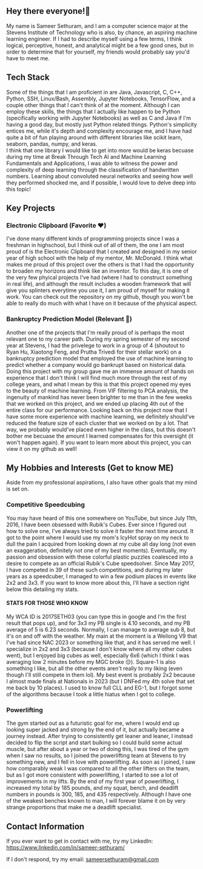 ## Hey there everyone!👋

<!--
**Sameer-Sethuram/Sameer-Sethuram** is a ✨ _special_ ✨ repository because its `README.md` (this file) appears on your GitHub profile.

Here are some ideas to get you started:

- 🔭 I’m currently working on ...
- 🌱 I’m currently learning ...
- 👯 I’m looking to collaborate on ...
- 🤔 I’m looking for help with ...
- 💬 Ask me about ...
- 📫 How to reach me: ...
- 😄 Pronouns: ...
- ⚡ Fun fact: ...
-->

My name is Sameer Sethuram, and I am a computer science major at the Stevens Institute of Technology who is also, by chance, an aspiring machine learning engineer. If I had to describe myself using a few terms, I think logical, perceptive, honest, and analytical might be a few good ones, but in order to determine that for yourself, my friends would probably say you'd have to meet me.

## Tech Stack
Some of the things that I am proficient in are Java, Javascript, C, C++, Python, SSH, Linux/Bash, Assembly, Jupyter Notebooks, TensorFlow, and a couple other things that I can't think of at the moment.
Although I can employ these skills, the things that I actually like happen to be Python (specifically working with Jupyter Notebooks) as well as C and Java if I'm having a good day, but mostly just Python related things. Python's simplicity entices me, while it's depth and complexity encourage me, and I have had quite a bit of fun playing around with different libraries like scikit learn, seaborn, pandas, numpy, and keras.<br>
I think that one library I would like to get into more would be keras becuase during my time at Break Through Tech AI and Machine Learning Fundamentals and Applications, I was able to witness the power and complexity of deep learning through the classification of handwritten numbers. Learning about convoluted neural networks and seeing how well they performed shocked me, and if possible, I would love to delve deep into this topic!

## Key Projects
### Electronic Clipboard (Favorite ❤️)
I've done many different kinds of programming projects since I was a freshman in highschool, but I think out of all of them, the one I am most proud of is the Electronic Clipboard that I created and designed in my senior year of high school with the help of my mentor, Mr. McDonald. I think what makes me proud of this project over the others is that I had the opportunity to broaden my horizons and think like an inventor. To this day, it is one of the very few phyical projects I've had (where I had to construct something in real life), and although the result includes a wooden framework that will give you splinters everytime you use it, I am proud of myself for making it work. You can check out the repository on my github, though you won't be able to really do much with what I have on it because of the physical aspect.
### Bankruptcy Prediction Model (Relevant 🙌)
Another one of the projects that I'm really proud of is perhaps the most relevant one to my career path. During my spring semester of my second year at Stevens, I had the privelege to work in a group of 4 (shoutout to Ryan Hu, Xiaotong Feng, and Prutha Trivedi for their stellar work) on a bankruptcy prediction model that employed the use of machine learning to predict whether a company would go bankrupt based on historical data. Doing this project with my group gave me an immense amount of hands on experience that I don't think I will find much more through the rest of my college years, and what I mean by this is that this project opened my eyes to the beauty of machine learning. From VIF filtering to PCA analysis, the ingenuity of mankind has never been brighter to me than in the few weeks that we worked on this project, and we ended up placing 4th out of the entire class for our performance. Looking back on this project now that I have some more experience with machine learning, we definitely should've reduced the feature size of each cluster that we worked on by a lot. That way, we probably would've placed even higher in the class, but this doesn't bother me becuase the amount I learned compensates for this oversight (it won't happen again). If you want to learn more about this project, you can view it on my github as well!

## My Hobbies and Interests (Get to know ME)
Aside from my professional aspirations, I also have other goals that my mind is set on.
### Competitive Speedcubing
You may have heard of this one somewhere on YouTube, but since July 11th, 2016, I have been obsessed with Rubik's Cubes. Ever since I figured out how to solve one, I've always tried to solve it faster the next time around. It got to the point where I would use my mom's IcyHot spray on my neck to dull the pain I acquired from looking down at my cube all day long (not even an exaggeration, definitely not one of my best moments). Eventually, my passion and obsession with these colorful plastic puzzles coalesced into a desire to compete as an official Rubik's Cube speedsolver. Since May 2017, I have competed in 39 of these such competitions, and during my later years as a speedcuber, I managed to win a few podium places in events like 2x2 and 3x3. If you want to know more about this, I'll have a section right below this detailing my stats.
#### STATS FOR THOSE WHO KNOW
My WCA ID is 2017SETH03 (you can type this in google and I'm the first result that pops up), and for 3x3 my PB single is 4.10 seconds, and my PB average of 5 is 6.23 seconds. Normally, I can manage to average sub 8, but it's on and off with the weather. My main at the moment is a Weilong V9 that I've had since NAC 2023 or something like that, and it has served me well. I specialize in 2x2 and 3x3 (because I don't know where all my other cubes went), but I enjoyed big cubes as well, especially 6x6 (which I think I was averaging low 2 minutes before my MGC broke 😔). Square-1 is also something I like, but all the other events aren't really to my liking (even though I'll still compete in them lol). 
My best event is probably 2x2 because I almost made finals at Nationals in 2023 (but I DNFed my 4th solve that set me back by 10 places). I used to know full CLL and EG-1, but I forgot some of the algorithms because I took a little hiatus when I got to college.

### Powerlifting
The gym started out as a futuristic goal for me, where I would end up looking super jacked and strong by the end of it, but actually became a journey instead. After trying to consistently get leaner and leaner, I instead decided to flip the script and start bulking so I could build some actual muscle, but after about a year or two of doing this, I was tired of the gym when I saw no results, so I joined the powerlifting team at Stevens to try something new, and I fell in love with powerlifting. As soon as I joined, I saw how comparably weak I was compared to all the other lifters on the team, but as I got more consistent with powerlifting, I started to see a lot of improvements in my lifts. By the end of my first year of powerlifting, I increased my total by 185 pounds, and my squat, bench, and deadlift numbers in pounds is 300, 185, and 435 respectively. Although I have one of the weakest benches known to man, I will forever blame it on by very strange proportions that make me a deadlift specialist.

## Contact Information
If you ever want to get in contact with me, try my LinkedIn: https://www.linkedin.com/in/sameer-sethuram/<br>

If I don't respond, try my email: sameersethuram@gmail.com




